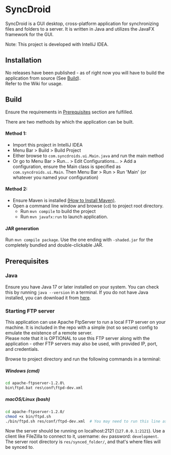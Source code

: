 # SyncDroid  

SyncDroid is a GUI desktop, cross-platform application for synchronizing files and folders to a server. It is written in Java and utilizes the JavaFX framework for the GUI. 

Note: This project is developed with IntelliJ IDEA.

## Installation  

No releases have been published - as of right now you will have to build the application from source (See [Build](#build)).  
Refer to the Wiki for usage.  

## Build  

Ensure the requirements in [Prerequisites](#prerequisites) section are fulfilled.  
  
There are two methods by which the application can be built.  
#### Method 1:  
- Import this project in IntelliJ IDEA
- Menu Bar > Build > Build Project
 - Either browse to `com.syncdroids.ui.Main.java` and run the main method
 - Or go to Menu Bar > Run... > Edit Configurations... > Add a configuration, ensure the Main class is specified as `com.syncdroids.ui.Main`. Then Menu Bar > Run > Run 'Main' (or whatever you named your configuration)  
  
#### Method 2:
- Ensure Maven is installed [(How to Install Maven)](https://www.baeldung.com/install-maven-on-windows-linux-mac).
- Open a command line window and browse (`cd`) to project root directory.
  - Run `mvn compile` to build the project
  - Run `mvn javafx:run` to launch application.
 
#### JAR generation
Run `mvn compile package`. Use the one ending with `-shaded.jar` for the completely bundled and double-clickable JAR.

## Prerequisites  

### Java  

Ensure you have Java 17 or later installed on your system. You can check this by running `java --version` in a terminal. If you do not have Java installed, you can download it from [here](https://www.oracle.com/java/technologies/downloads/).

### Starting FTP server  
This application can use Apache FtpServer to run a local FTP server on your machine. It is included in the repo with a simple (not so secure) config to emulate the existence of a remote server.  
Please note that it is OPTIONAL to use this FTP server along with the application - other FTP servers may also be used, with provided IP, port, and credentials.  

Browse to project directory and run the following commands in a terminal:

##### Windows (cmd)  
```bat
cd apache-ftpserver-1.2.0\
bin\ftpd.bat res\conf\ftpd-dev.xml
```

##### macOS/Linux (bash)  
```bash
cd apache-ftpserver-1.2.0/
chmod +x bin/ftpd.sh
./bin/ftpd.sh res/conf/ftpd-dev.xml  # You may need to run this line as sudo on Linux
```

Now the server should be running on localhost:2121 (`127.0.0.1:2121`). Use a client like FileZilla to connect to it, username: `dev` password: `development`. The server root directory is `res/synced_folder/`, and that's where files will be synced to.  
